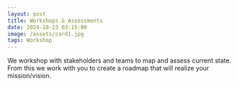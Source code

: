 ```yaml
---
layout: post
title: Workshops & Assessments
date: 2024-10-23 03:15:00
image: /assets/card1.jpg
tags: Workshop
---
```

We workshop with stakeholders and teams to map and assess current state. From this we work with you to create a roadmap that will realize your mission/vision.
